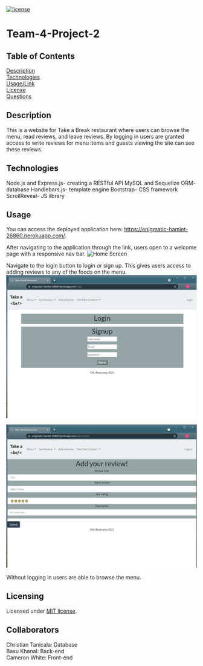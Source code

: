 [![license](https://img.shields.io/badge/license-MIT-orange)](https://shields.io)  

# Team-4-Project-2
 
## Table of Contents 
[Description](#description)  
[Technologies](#technologies)  
[Usage/Link](#usage/link)  
[License](#licensing)  
[Questions](#questions)  
 
## Description
This is a website for Take a Break restaurant where users can browse the menu, read reviews, and leave reviews. By logging in users are granted access to write reviews for menu items and guests viewing the site can see these reviews. 

## Technologies
Node.js and Express.js- creating a RESTful API
MySQL and Sequelize ORM- database
Handlebars.js- template engine
Bootstrap- CSS framework
ScrollReveal- JS library


## Usage
You can access the deployed application here: https://enigmatic-hamlet-26860.herokuapp.com/.  

After navigating to the application through the link, users open to a welcome page with a responsive nav bar.
![Home Screen](public\images\Screenshots\homeScreenShot.png)  

Navigate to the login button to login or sign up. This gives users access to adding reviews to any of the foods on the menu.
![Login Screen](public\images\Screenshots\loginScreenShot.png)  


![Add Review Screen](public\images\Screenshots\addReviewScreenShot.png)  

Without logging in users are able to browse the menu.



## Licensing
Licensed under [MIT license](LICENSE).

## Collaborators
Christian Tanicala: Database  
Basu Khanal: Back-end  
Cameron White: Front-end



